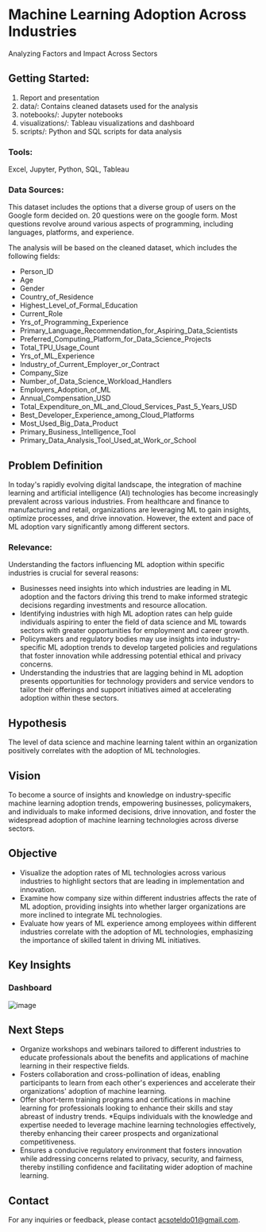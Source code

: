 # Machine Learning Adoption Across Industries
Analyzing Factors and Impact Across Sectors

## Getting Started: 
1. Report and presentation
2. data/: Contains cleaned datasets used for the analysis
3. notebooks/: Jupyter notebooks
4. visualizations/: Tableau visualizations and dashboard
5. scripts/: Python and SQL scripts for data analysis

### Tools:
Excel, Jupyter, Python, SQL, Tableau

### Data Sources:
This dataset includes the options that a diverse group of users on the Google form decided on. 20 questions were on the google form. Most questions revolve around various aspects of programming, including languages, platforms, and experience.

The analysis will be based on the cleaned dataset, which includes the following fields:
* Person_ID
* Age
* Gender
* Country_of_Residence
* Highest_Level_of_Formal_Education
* Current_Role
* Yrs_of_Programming_Experience
* Primary_Language_Recommendation_for_Aspiring_Data_Scientists
* Preferred_Computing_Platform_for_Data_Science_Projects
* Total_TPU_Usage_Count
* Yrs_of_ML_Experience
* Industry_of_Current_Employer_or_Contract
* Company_Size
* Number_of_Data_Science_Workload_Handlers
* Employers_Adoption_of_ML
* Annual_Compensation_USD
* Total_Expenditure_on_ML_and_Cloud_Services_Past_5_Years_USD
* Best_Developer_Experience_among_Cloud_Platforms
* Most_Used_Big_Data_Product
* Primary_Business_Intelligence_Tool
* Primary_Data_Analysis_Tool_Used_at_Work_or_School

## Problem Definition
In today's rapidly evolving digital landscape, the integration of machine learning and artificial intelligence (AI) technologies has become increasingly prevalent across various industries. From healthcare and finance to manufacturing and retail, organizations are leveraging ML to gain insights, optimize processes, and drive innovation. However, the extent and pace of ML adoption vary significantly among different sectors.

### Relevance:
Understanding the factors influencing ML adoption within specific industries is crucial for several reasons:
* Businesses need insights into which industries are leading in ML adoption and the factors driving this trend to make informed strategic decisions regarding investments and resource allocation.
* Identifying industries with high ML adoption rates can help guide individuals aspiring to enter the field of data science and ML towards sectors with greater opportunities for employment and career growth.
* Policymakers and regulatory bodies may use insights into industry-specific ML adoption trends to develop targeted policies and regulations that foster innovation while addressing potential ethical and privacy concerns.
* Understanding the industries that are lagging behind in ML adoption presents opportunities for technology providers and service vendors to tailor their offerings and support initiatives aimed at accelerating adoption within these sectors.

## Hypothesis
The level of data science and machine learning talent within an organization positively correlates with the adoption of ML technologies.

## Vision
To become a source of insights and knowledge on industry-specific machine learning adoption trends, empowering businesses, policymakers, and individuals to make informed decisions, drive innovation, and foster the widespread adoption of machine learning technologies across diverse sectors.

## Objective
* Visualize the adoption rates of ML technologies across various industries to highlight sectors that are leading in implementation and innovation.
* Examine how company size within different industries affects the rate of ML adoption, providing insights into whether larger organizations are more inclined to integrate ML technologies.
* Evaluate how years of ML experience among employees within different industries correlate with the adoption of ML technologies, emphasizing the importance of skilled talent in driving ML initiatives.

## Key Insights
### Dashboard
![image](https://github.com/acsoteldo/Machine-Learning-Adoption-Across-Industries/assets/76544489/a5f8da18-98a8-490f-9fee-7e0dbdc8aece)

## Next Steps
* Organize workshops and webinars tailored to different industries to educate professionals about the benefits and applications of machine learning in their respective fields.
* Fosters collaboration and cross-pollination of ideas, enabling participants to learn from each other's experiences and accelerate their organizations' adoption of machine learning.
* Offer short-term training programs and certifications in machine learning for professionals looking to enhance their skills and stay abreast of industry trends.
*Equips individuals with the knowledge and expertise needed to leverage machine learning technologies effectively, thereby enhancing their career prospects and organizational competitiveness.
* Ensures a conducive regulatory environment that fosters innovation while addressing concerns related to privacy, security, and fairness, thereby instilling confidence and facilitating wider adoption of machine learning.

## Contact
For any inquiries or feedback, please contact acsoteldo01@gmail.com.
